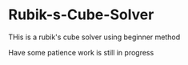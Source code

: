 # Rubik-s-Cube-Solver
THis is a rubik's cube solver using beginner method

Have some patience work is still in progress
